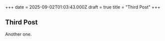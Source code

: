 +++
date = 2025-09-02T01:03:43.000Z
draft = true
title = "Third Post"
+++
## Third Post

Another one.
